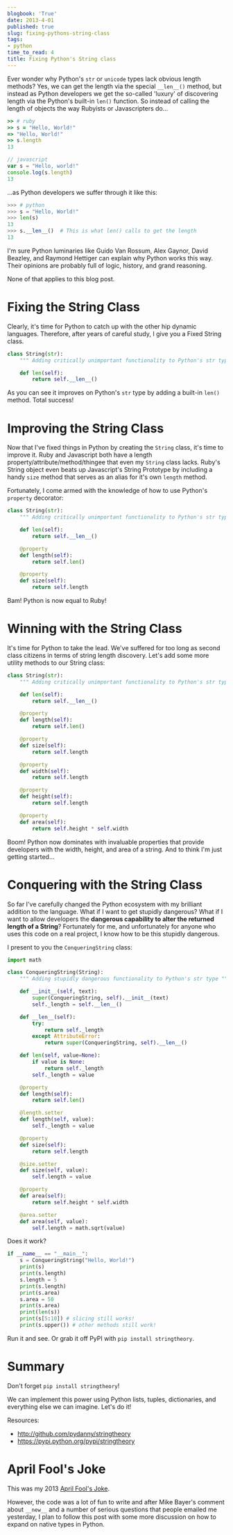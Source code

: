 ```yaml
---
blogbook: 'True'
date: 2013-4-01
published: true
slug: fixing-pythons-string-class
tags:
- python
time_to_read: 4
title: Fixing Python's String class
---
```


Ever wonder why Python's `str` or `unicode` types lack obvious length
methods? Yes, we can get the length via the special `__len__()` method,
but instead as Python developers we get the so-called 'luxury' of
discovering length via the Python's built-in `len()` function. So
instead of calling the length of objects the way Rubyists or
Javascripters do...

``` ruby
>> # ruby
>> s = "Hello, World!"
=> "Hello, World!"
>> s.length
13
```

``` javascript
// javascript
var s = "Hello, world!"
console.log(s.length)
13
```

...as Python developers we suffer through it like this:

``` python
>>> # python
>>> s = "Hello, World!"
>>> len(s)
13
>>> s.__len__()  # This is what len() calls to get the length
13
```

I'm sure Python luminaries like Guido Van Rossum, Alex Gaynor, David
Beazley, and Raymond Hettiger can explain why Python works this way.
Their opinions are probably full of logic, history, and grand reasoning.

None of that applies to this blog post.

Fixing the String Class
=======================

Clearly, it's time for Python to catch up with the other hip dynamic
languages. Therefore, after years of careful study, I give you a Fixed
String class.

``` python
class String(str):
    """ Adding critically unimportant functionality to Python's str type """

    def len(self):
        return self.__len__()
```

As you can see it improves on Python's `str` type by adding a built-in
`len()` method. Total success!

Improving the String Class
==========================

Now that I've fixed things in Python by creating the `String` class,
it's time to improve it. Ruby and Javascript both have a length
property/attribute/method/thingee that even my `String` class lacks.
Ruby's String object even beats up Javascript's String Prototype by
including a handy `size` method that serves as an alias for it's own
`length` method.

Fortunately, I come armed with the knowledge of how to use Python's
`property` decorator:

``` python
class String(str):
    """ Adding critically unimportant functionality to Python's str type """

    def len(self):
        return self.__len__()

    @property
    def length(self):
        return self.len()

    @property
    def size(self):
        return self.length
```

Bam! Python is now equal to Ruby!

Winning with the String Class
=============================

It's time for Python to take the lead. We've suffered for too long as
second class citizens in terms of string length discovery. Let's add
some more utility methods to our String class:

``` python
class String(str):
    """ Adding critically unimportant functionality to Python's str type """

    def len(self):
        return self.__len__()

    @property
    def length(self):
        return self.len()

    @property
    def size(self):
        return self.length

    @property
    def width(self):
        return self.length

    @property
    def height(self):
        return self.length

    @property
    def area(self):
        return self.height * self.width
```

Boom! Python now dominates with invaluable properties that provide
developers with the width, height, and area of a string. And to think
I'm just getting started...

Conquering with the String Class
================================

So far I've carefully changed the Python ecosystem with my brilliant
addition to the language. What if I want to get stupidly dangerous? What
if I want to allow developers the **dangerous capability to alter the
returned length of a String**? Fortunately for me, and unfortunately for
anyone who uses this code on a real project, I know how to be this
stupidly dangerous.

I present to you the `ConqueringString` class:

``` python
import math

class ConqueringString(String):
    """ Adding stupidly dangerous functionality to Python's str type """

    def __init__(self, text):
        super(ConqueringString, self).__init__(text)
        self._length = self.__len__()

    def __len__(self):
        try:
            return self._length
        except AttributeError:
            return super(ConqueringString, self).__len__()

    def len(self, value=None):
        if value is None:
            return self._length
        self._length = value

    @property
    def length(self):
        return self.len()

    @length.setter
    def length(self, value):
        self._length = value

    @property
    def size(self):
        return self.length

    @size.setter
    def size(self, value):
        self.length = value

    @property
    def area(self):
        return self.height * self.width

    @area.setter
    def area(self, value):
        self.length = math.sqrt(value)
```

Does it work?

``` python
if __name__ == "__main__":
    s = ConqueringString("Hello, World!")
    print(s)
    print(s.length)
    s.length = 5
    print(s.length)
    print(s.area)
    s.area = 50
    print(s.area)
    print(len(s))
    print(s[5:10]) # slicing still works!
    print(s.upper()) # other methods still work!
```

Run it and see. Or grab it off PyPI with `pip install stringtheory`.

Summary
=======

Don't forget `pip install stringtheory`!

We can implement this power using Python lists, tuples, dictionaries,
and everything else we can imagine. Let's do it!

Resources:

-   <http://github.com/pydanny/stringtheory>
-   <https://pypi.python.org/pypi/stringtheory>

April Fool's Joke
==================

This was my 2013 [April Fool's
Joke](https://pydanny.com/fixing-pythons-string-class.html#april-fool-s-joke).

However, the code was a lot of fun to write and after Mike Bayer's
comment about `__new__` and a number of serious questions that people
emailed me yesterday, I plan to follow this post with some more
discussion on how to expand on native types in Python.

